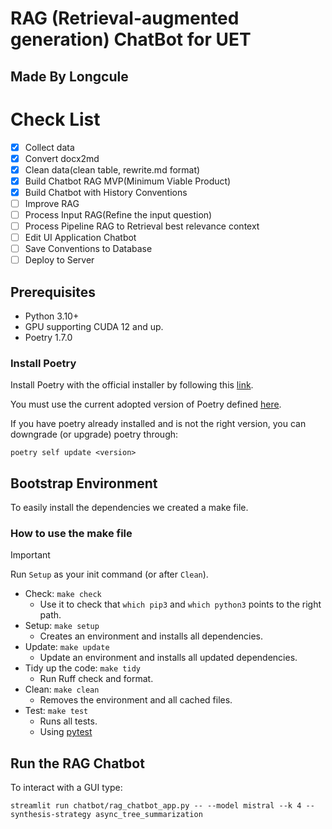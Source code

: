 # RAG (Retrieval-augmented generation) ChatBot for UET
## Made By Longcule
# Check List
- [x]  Collect data 
- [x]  Convert docx2md 
- [x] Clean data(clean table, rewrite.md format) 
- [x] Build Chatbot RAG MVP(Minimum Viable Product)
- [x] Build Chatbot with History Conventions 
- [ ] Improve RAG
- [ ] Process Input RAG(Refine the input question) 
- [ ] Process Pipeline RAG to Retrieval best relevance context 
- [ ] Edit UI Application Chatbot 
- [ ] Save Conventions to Database 
- [ ] Deploy to Server 

## Prerequisites

* Python 3.10+
* GPU supporting CUDA 12 and up.
* Poetry 1.7.0

### Install Poetry

Install Poetry with the official installer by following this [link](https://python-poetry.org/docs/#installing-with-the-official-installer).

You must use the current adopted version of Poetry defined [here](https://github.com/umbertogriffo/rag-chatbot/blob/main/version/poetry).

If you have poetry already installed and is not the right version, you can downgrade (or upgrade) poetry through:
```
poetry self update <version>
```

## Bootstrap Environment

To easily install the dependencies we created a make file.

### How to use the make file

> [!IMPORTANT]
> Run `Setup` as your init command (or after `Clean`).

* Check: ```make check```
  * Use it to check that `which pip3` and `which python3` points to the right path.
* Setup: ```make setup```
  * Creates an environment and installs all dependencies.
* Update: ```make update```
  * Update an environment and installs all updated dependencies.
* Tidy up the code: ```make tidy```
  * Run Ruff check and format.
* Clean: ```make clean```
  * Removes the environment and all cached files.
* Test: ```make test```
  * Runs all tests.
  * Using [pytest](https://pypi.org/project/pytest/)

## Run the RAG Chatbot

To interact with a GUI type:
```shell
streamlit run chatbot/rag_chatbot_app.py -- --model mistral --k 4 --synthesis-strategy async_tree_summarization
```